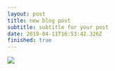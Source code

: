 ```yaml
---
layout: post
title: new blog post
subtitle: subtitle for your post
date: 2019-04-11T16:53:42.326Z
finished: true
---
```

![](/netlifycmstest/images/uploads/user-2-icon.png)
